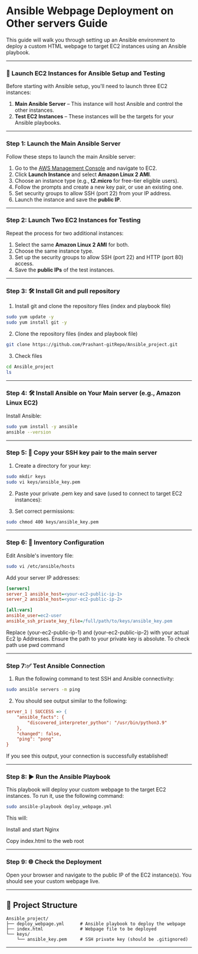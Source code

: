 # Ansible Webpage Deployment on Other servers Guide

This guide will walk you through setting up an Ansible environment to deploy a custom HTML webpage to target EC2 instances using an Ansible playbook.

---

### 🚀 Launch EC2 Instances for Ansible Setup and Testing

Before starting with Ansible setup, you'll need to launch three EC2 instances:

1. **Main Ansible Server** – This instance will host Ansible and control the other instances.
2. **Test EC2 Instances** – These instances will be the targets for your Ansible playbooks.

---

### Step 1: Launch the Main Ansible Server

Follow these steps to launch the main Ansible server:

1. Go to the [AWS Management Console](https://aws.amazon.com/console/) and navigate to EC2.
2. Click **Launch Instance** and select **Amazon Linux 2 AMI**.
3. Choose an instance type (e.g., **t2.micro** for free-tier eligible users).
4. Follow the prompts and create a new key pair, or use an existing one.
5. Set security groups to allow SSH (port 22) from your IP address.
6. Launch the instance and save the **public IP**.

---

### Step 2: Launch Two EC2 Instances for Testing

Repeat the process for two additional instances:

1. Select the same **Amazon Linux 2 AMI** for both.
2. Choose the same instance type.
3. Set up the security groups to allow SSH (port 22) and HTTP (port 80) access.
4. Save the **public IPs** of the test instances.

---

### Step 3: 🛠️ Install Git and pull repository
1. Install git and clone the repository files (index and playbook file)
```bash
sudo yum update -y
sudo yum install git -y
```

2. Clone the repository files (index and playbook file)
```bash
git clone https://github.com/Prashant-gitRepo/Ansible_project.git
```

3. Check files
```bash
cd Ansible_project
ls
```

---

### Step 4: 🛠️ Install Ansible on Your Main server (e.g., Amazon Linux EC2)
Install Ansible:
```bash
sudo yum install -y ansible
ansible --version
```

---

### Step 5: 🔑 Copy your SSH key pair to the main server
1. Create a directory for your key:
```bash
sudo mkdir keys
sudo vi keys/ansible_key.pem
```

2. Paste your private .pem key and save (used to connect to target EC2 instances):

3. Set correct permissions:
```bash
sudo chmod 400 keys/ansible_key.pem
```

---

### Step 6: 🧾 Inventory Configuration
Edit Ansible's inventory file:
```bash
sudo vi /etc/ansible/hosts
```

Add your server IP addresses:

```ini
[servers]
server_1 ansible_host=<your-ec2-public-ip-1>
server_2 ansible_host=<your-ec2-public-ip-2>

[all:vars]
ansible_user=ec2-user
ansible_ssh_private_key_file=/full/path/to/keys/ansible_key.pem
```
Replace (your-ec2-public-ip-1) and (your-ec2-public-ip-2) with your actual Ec2 Ip Addresses. Ensure the path to your private key is absolute. To check path use pwd command

---

### Step 7:✅ Test Ansible Connection


1. Run the following command to test SSH and Ansible connectivity:

```bash
sudo ansible servers -m ping
```
2. You should see output similar to the following:
```ini
server_1 | SUCCESS => {
    "ansible_facts": {
        "discovered_interpreter_python": "/usr/bin/python3.9"
    },
    "changed": false,
    "ping": "pong"
}
```
If you see this output, your connection is successfully established!

---


### Step 8: ▶️ Run the Ansible Playbook
This playbook will deploy your custom webpage to the target EC2 instances. To run it, use the following command:

```bash
sudo ansible-playbook deploy_webpage.yml
```
This will:

Install and start Nginx

Copy index.html to the web root

---

### Step 9: 🌐 Check the Deployment

Open your browser and navigate to the public IP of the EC2 instance(s).
You should see your custom webpage live.

---

## 📁 Project Structure
```
Ansible_project/
├── deploy_webpage.yml      # Ansible playbook to deploy the webpage
├── index.html              # Webpage file to be deployed
└── keys/
    └── ansible_key.pem     # SSH private key (should be .gitignored)
```
---



